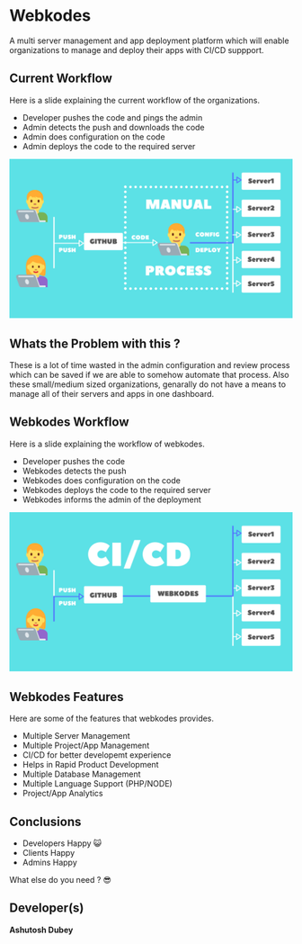 # Webkodes
A multi server management and app deployment platform which will enable organizations to manage and deploy their apps with CI/CD suppport.


## Current Workflow
Here is a slide explaining the current workflow of the organizations.
* Developer pushes the code and pings the admin
* Admin detects the push and downloads the code
* Admin does configuration on the code
* Admin deploys the code to the required server 

<img src="1.png" width="1000"/> 

## Whats the Problem with this ?
These is a lot of time wasted in the admin configuration and review process which can be saved if we are able to somehow automate that process. Also these small/medium sized organizations, genarally do not have a means to manage all of their servers and apps in one dashboard.

## Webkodes Workflow
Here is a slide explaining the workflow of webkodes.
* Developer pushes the code
* Webkodes detects the push
* Webkodes does configuration on the code
* Webkodes deploys the code to the required server 
* Webkodes informs the admin of the deployment

<img src="3.png" width="1000"/> 


## Webkodes Features
Here are some of the features that webkodes provides.
* Multiple Server Management
* Multiple Project/App Management
* CI/CD for better developemt experience
* Helps in Rapid Product Development
* Multiple Database Management
* Multiple Language Support (PHP/NODE)
* Project/App Analytics 


## Conclusions

* Developers Happy  :smiley_cat:
* Clients Happy
* Admins Happy

What else do you need ? :sunglasses:

## Developer(s)
**Ashutosh Dubey**
